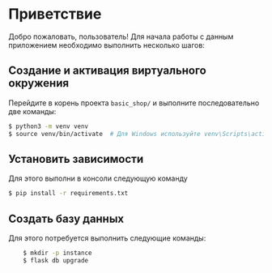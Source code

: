 # Приветствие

Добро пожаловать, пользователь! Для начала работы с данным приложением необходимо выполнить несколько шагов:

## Создание и активация виртуального окружения
Перейдите в корень проекта `basic_shop/` и выполните последовательно две команды:
```bash
$ python3 -m venv venv
$ source venv/bin/activate  # Для Windows используйте venv\Scripts\activate
```

## Установить зависимости
Для этого выполни в консоли следующую команду
```bash
$ pip install -r requirements.txt
```

## Создать базу данных
Для этого потребуется выполнить следующие команды:
```bash
    $ mkdir -p instance
    $ flask db upgrade
```